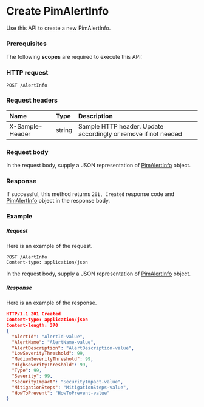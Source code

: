 # Create PimAlertInfo

Use this API to create a new PimAlertInfo.
### Prerequisites
The following **scopes** are required to execute this API: 
### HTTP request
<!-- { "blockType": "ignored" } -->
```http
POST /AlertInfo

```
### Request headers
| Name       | Type | Description|
|:---------------|:--------|:----------|
| X-Sample-Header  | string  | Sample HTTP header. Update accordingly or remove if not needed|

### Request body
In the request body, supply a JSON representation of [PimAlertInfo](../resources/pimalertinfo.md) object.


### Response
If successful, this method returns `201, Created` response code and [PimAlertInfo](../resources/pimalertinfo.md) object in the response body.

### Example
##### Request
Here is an example of the request.
<!-- {
  "blockType": "request",
  "name": "create_pimalertinfo_from_alertinfo"
}-->
```http
POST /AlertInfo
Content-type: application/json
```
In the request body, supply a JSON representation of [PimAlertInfo](../resources/pimalertinfo.md) object.
##### Response
Here is an example of the response.
<!-- {
  "blockType": "response",
  "truncated": false,
  "@odata.type": "pimalertinfo"
} -->
```json
HTTP/1.1 201 Created
Content-type: application/json
Content-length: 370
{
  "AlertId": "AlertId-value",
  "AlertName": "AlertName-value",
  "AlertDescription": "AlertDescription-value",
  "LowSeverityThreshold": 99,
  "MediumSeverityThreshold": 99,
  "HighSeverityThreshold": 99,
  "Type": 99,
  "Severity": 99,
  "SecurityImpact": "SecurityImpact-value",
  "MitigationSteps": "MitigationSteps-value",
  "HowToPrevent": "HowToPrevent-value"
}
```

<!-- uuid: ff374397-4aa8-43a3-8985-91fdaed6199f
2015-10-16 16:12:40 UTC -->
<!-- {
  "type": "#page.annotation",
  "description": "Create PimAlertInfo",
  "keywords": "",
  "section": "documentation",
  "tocPath": ""
}-->